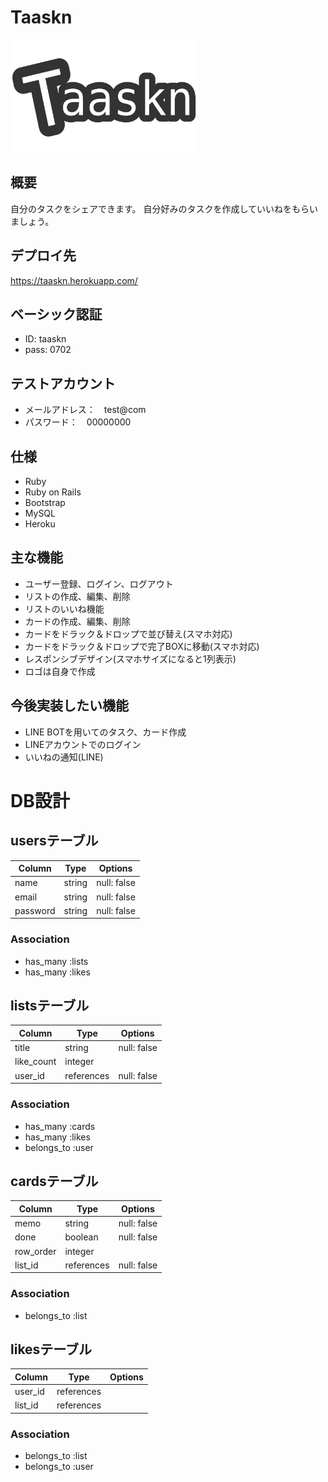 # Taaskn
<img src="https://github.com/yuk-hrt/Taaskn/blob/master/app/assets/images/logo.png" alt="taaskn" width="300" height="180"/>

## 概要
自分のタスクをシェアできます。
自分好みのタスクを作成していいねをもらいましょう。
## デプロイ先
https://taaskn.herokuapp.com/
## ベーシック認証
- ID: taaskn
- pass: 0702
## テストアカウント
- メールアドレス：　test@com
- パスワード：　00000000
## 仕様
- Ruby
- Ruby on Rails
- Bootstrap
- MySQL
- Heroku
## 主な機能
- ユーザー登録、ログイン、ログアウト
- リストの作成、編集、削除
- リストのいいね機能
- カードの作成、編集、削除
- カードをドラック＆ドロップで並び替え(スマホ対応)
- カードをドラック＆ドロップで完了BOXに移動(スマホ対応)
- レスポンシブデザイン(スマホサイズになると1列表示)
- ロゴは自身で作成
## 今後実装したい機能
- LINE BOTを用いてのタスク、カード作成
- LINEアカウントでのログイン
- いいねの通知(LINE)

# DB設計
## usersテーブル
|Column|Type|Options|
|------|----|-------|
|name|string|null: false|
|email|string|null: false|
|password|string|null: false|
### Association
- has_many :lists
- has_many :likes

## listsテーブル
|Column|Type|Options|
|------|----|-------|
|title|string|null: false|
|like_count|integer||
|user_id|references|null: false|
### Association
- has_many :cards
- has_many :likes
- belongs_to :user

## cardsテーブル
|Column|Type|Options|
|------|----|-------|
|memo|string|null: false|
|done|boolean|null: false|
|row_order|integer||
|list_id|references|null: false|
### Association
- belongs_to :list

## likesテーブル
|Column|Type|Options|
|------|----|-------|
|user_id|references||
|list_id|references||
### Association
- belongs_to :list
- belongs_to :user
